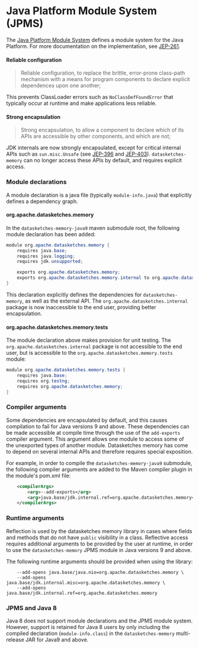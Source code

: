 # Java Platform Module System (JPMS)

The [Java Platform Module System](https://openjdk.java.net/projects/jigsaw/spec/) defines a module system for the Java
Platform. For more documentation on the implementation, see [JEP-261](https://openjdk.java.net/jeps/261).

#### Reliable configuration 

> Reliable configuration, to replace the brittle, error-prone class-path mechanism with a means for program components 
> to declare explicit dependences upon one another;

This prevents ClassLoader errors such as `NoClassDefFoundError` that typically occur at runtime and make applications
less reliable.

#### Strong encapsulation

> Strong encapsulation, to allow a component to declare which of its APIs are accessible by other components, and which
> are not;

JDK internals are now strongly encapsulated, except for critical internal APIs such as `sun.misc.Unsafe`
(see [JEP-396](https://openjdk.java.net/jeps/396) and [JEP-403](https://openjdk.java.net/jeps/403)).
`datasketches-memory` can no longer access these APIs by default, and requires explicit access.

### Module declarations

A module declaration is a java file (typically `module-info.java`) that explicitly defines a dependency graph.

#### org.apache.datasketches.memory

In the `datasketches-memory-java9` maven submodule root, the following module declaration has been added:

```java
module org.apache.datasketches.memory {
    requires java.base;
    requires java.logging;
    requires jdk.unsupported;

    exports org.apache.datasketches.memory;
    exports org.apache.datasketches.memory.internal to org.apache.datasketches.memory.tests;
}
```

This declaration explicitly defines the dependencies for `datasketches-memory`, as well as the external API.
The `org.apache.datasketches.internal` package is now inaccessible to the end user, providing better encapsulation. 

#### org.apache.datasketches.memory.tests

The module declaration above makes provision for unit testing.  The `org.apache.datasketches.internal` package is not
accessible to the end user, but is accessible to the `org.apache.datasketches.memory.tests` module:

```java
module org.apache.datasketches.memory.tests {
    requires java.base;
    requires org.testng;
    requires org.apache.datasketches.memory;
}
```

### Compiler arguments

Some dependencies are encapsulated by default, and this causes compilation to fail for Java versions 9 and above.
These dependencies can be made accessible at compile time through the use of the `add-exports` compiler argument.
This argument allows one module to access some of the unexported types of another module.  Datasketches memory has come
to depend on several internal APIs and therefore requires special exposition.

For example, in order to compile the `datasketches-memory-java9` submodule, the following compiler arguments are added
to the Maven compiler plugin in the module's pom.xml file:

```xml
    <compilerArgs>
        <arg>--add-exports</arg>
        <arg>java.base/jdk.internal.ref=org.apache.datasketches.memory</arg>
    </compilerArgs>
```

### Runtime arguments

Reflection is used by the datasketches memory library in cases where fields and methods that do not have `public` visibility
in a class.  Reflective access requires additional arguments to be provided by the user at runtime, in order to use the 
`datasketches-memory` JPMS module in Java versions 9 and above.

The following runtime arguments should be provided when using the library:
```shell
    --add-opens java.base/java.nio=org.apache.datasketches.memory \
    --add-opens java.base/jdk.internal.misc=org.apache.datasketches.memory \
    --add-opens java.base/jdk.internal.ref=org.apache.datasketches.memory
```

### JPMS and Java 8

Java 8 does not support module declarations and the JPMS module system.
However, support is retained for Java 8 users by only including the compiled declaration (`module-info.class`)
in the `datasketches-memory` multi-release JAR for Java9 and above.

